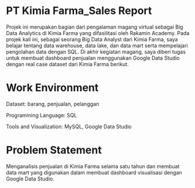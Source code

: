# PT Kimia Farma_Sales Report
Projek ini merupakan bagian dari pengalaman magang virtual sebagai Big Data Analytics di Kimia Farma yang difasilitasi oleh Rakamin Academy. Pada projek kali ini, sebagai seorang Big Data Analyst
dari Kimia Farma, saya belajar tentang data warehouse, data lake, dan data mart serta mempelajari pengolahan data dengan SQL. Di akhir kegiatan magang, saya diberi tugas untuk membuat dashboard penjualan
menggunakan Google Data Studio dengan real case dataset dari Kimia Farma berikut.
# Work Environment
Dataset: barang, penjualan, pelanggan

Programming Language: SQL

Tools and Visualization: MySQL, Google Data Studio

# Problem Statement
Menganalisis penjualan di Kimia Farma selama satu tahun dan membuat data mart yang digunakan dalam membuat dashboard visualisasi dengan Google Data Studio.
